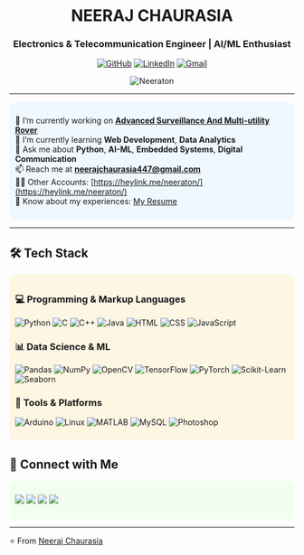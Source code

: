 <h1 align="center"><strong>NEERAJ CHAURASIA</strong></h1>
<h3 align="center">Electronics & Telecommunication Engineer | AI/ML Enthusiast</h3>


<p align="center">
  <a href="https://github.com/Neeraton" target="_blank"><img src="https://img.shields.io/github/followers/Neeraton?label=Follow&style=social" alt="GitHub" /></a>
  <a href="https://www.linkedin.com/in/neeraton/" target="_blank"><img src="https://img.shields.io/badge/LinkedIn-blue?style=flat&logo=linkedin" alt="LinkedIn" /></a>
  <a href="mailto:neerajchaurasia447@gmail.com"><img src="https://img.shields.io/badge/Email-D14836?style=flat&logo=gmail&logoColor=white" alt="Gmail" /></a>
</p>

<p align="center">
  <img src="https://komarev.com/ghpvc/?username=Neeraton&label=Profile%20views&color=0e75b6&style=flat" alt="Neeraton" />
</p>

---

<div style="background-color:#f0f8ff; padding: 10px; border-radius: 10px">

🔭 I’m currently working on [**Advanced Surveillance And Multi-utility Rover**](https://github.com/Neeraton/Advanced-Surveillance-and-Multi-Utility-Rover)  
🌱 I’m currently learning **Web Development**, **Data Analytics**  
💬 Ask me about **Python**, **AI-ML**, **Embedded Systems**, **Digital Communication**  
📫 Reach me at **neerajchaurasia447@gmail.com**  
👨‍💻 Other Accounts: [https://heylink.me/neeraton/](https://heylink.me/neeraton/)  
📄 Know about my experiences: [My Resume](https://github.com/Neeraton/Neeraton/blob/main/Neeraj%20Chaurasia%20resume.pdf)

</div>

---

## 🛠️ Tech Stack

<div style="background-color:#fdf6e3; padding: 10px; border-radius: 10px">

### 💻 Programming & Markup Languages  
![Python](https://img.shields.io/badge/Python-3776AB?style=flat&logo=python&logoColor=white)
![C](https://img.shields.io/badge/C-00599C?style=flat&logo=c&logoColor=white)
![C++](https://img.shields.io/badge/C++-00599C?style=flat&logo=cplusplus&logoColor=white)
![Java](https://img.shields.io/badge/Java-007396?style=flat&logo=java&logoColor=white)
![HTML](https://img.shields.io/badge/HTML5-E34F26?style=flat&logo=html5&logoColor=white)
![CSS](https://img.shields.io/badge/CSS3-1572B6?style=flat&logo=css3&logoColor=white)
![JavaScript](https://img.shields.io/badge/JavaScript-F7DF1E?style=flat&logo=javascript&logoColor=black)

### 📊 Data Science & ML  
![Pandas](https://img.shields.io/badge/Pandas-150458?style=flat&logo=pandas)
![NumPy](https://img.shields.io/badge/Numpy-013243?style=flat&logo=numpy&logoColor=white)
![OpenCV](https://img.shields.io/badge/OpenCV-5C3EE8?style=flat&logo=opencv&logoColor=white)
![TensorFlow](https://img.shields.io/badge/TensorFlow-FF6F00?style=flat&logo=tensorflow&logoColor=white)
![PyTorch](https://img.shields.io/badge/PyTorch-EE4C2C?style=flat&logo=pytorch&logoColor=white)
![Scikit-Learn](https://img.shields.io/badge/Scikit--Learn-F7931E?style=flat&logo=scikit-learn&logoColor=white)
![Seaborn](https://img.shields.io/badge/Seaborn-3776AB?style=flat)

### 🔧 Tools & Platforms  
![Arduino](https://img.shields.io/badge/Arduino-00979D?style=flat&logo=arduino&logoColor=white)
![Linux](https://img.shields.io/badge/Linux-FCC624?style=flat&logo=linux&logoColor=black)
![MATLAB](https://img.shields.io/badge/MATLAB-%23e37937.svg?style=flat)
![MySQL](https://img.shields.io/badge/MySQL-4479A1?style=flat&logo=mysql&logoColor=white)
![Photoshop](https://img.shields.io/badge/Adobe%20Photoshop-31A8FF?style=flat&logo=Adobe%20Photoshop&logoColor=white)

</div>




## 📣 Connect with Me

<div style="background-color:#f0fff0; padding: 10px; border-radius: 10px">

<p align="left">
  <a href="https://www.linkedin.com/in/neeraton/" target="_blank"><img src="https://img.shields.io/badge/LinkedIn-Connect-blue?style=flat&logo=linkedin" /></a>
  <a href="https://fb.com/neeraton" target="_blank"><img src="https://img.shields.io/badge/Facebook-Profile-blue?style=flat&logo=facebook" /></a>
  <a href="mailto:neerajchaurasia447@gmail.com"><img src="https://img.shields.io/badge/Gmail-Send--a--Mail-red?style=flat&logo=gmail" /></a>
  <a href="https://github.com/Neeraton" target="_blank"><img src="https://img.shields.io/badge/GitHub-Follow-black?style=flat&logo=github" /></a>
</p>

</div>

---

⭐️ From [Neeraj Chaurasia](https://github.com/Neeraton)
